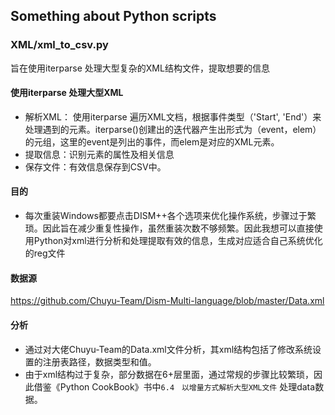 ## Something about Python scripts
### XML/xml_to_csv.py 
旨在使用iterparse 处理大型复杂的XML结构文件，提取想要的信息

#### 使用iterparse 处理大型XML
+ 解析XML： 使用iterparse 遍历XML文档，根据事件类型（'Start', 'End'）来处理遇到的元素。iterparse()创建出的迭代器产生出形式为（event，elem）的元组，这里的event是列出的事件，而elem是对应的XML元素。
+ 提取信息：识别元素的属性及相关信息
+ 保存文件：有效信息保存到CSV中。

#### 目的
+ 每次重装Windows都要点击DISM++各个选项来优化操作系统，步骤过于繁琐。因此旨在减少重复性操作，虽然重装次数不够频繁。因此我想可以直接使用Python对xml进行分析和处理提取有效的信息，生成对应适合自己系统优化的reg文件

#### 数据源
https://github.com/Chuyu-Team/Dism-Multi-language/blob/master/Data.xml

#### 分析
+ 通过对大佬Chuyu-Team的Data.xml文件分析，其xml结构包括了修改系统设置的注册表路径，数据类型和值。
+ 由于xml结构过于复杂，部分数据在6+层里面，通过常规的步骤比较繁琐，因此借鉴《Python CookBook》书中`6.4　以增量方式解析大型XML文件` 处理data数据。
